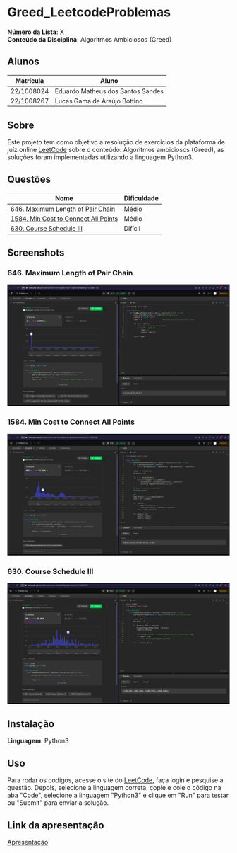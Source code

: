 # Greed_LeetcodeProblemas

**Número da Lista**: X<br>
**Conteúdo da Disciplina**: Algoritmos Ambiciosos (Greed)<br>

## Alunos
| Matrícula  | Aluno                             |
| ---------- | --------------------------------- |
| 22/1008024 | Eduardo Matheus dos Santos Sandes |
| 22/1008267 | Lucas Gama de Araújo Bottino      |

## Sobre 
Este projeto tem como objetivo a resolução de exercícios da plataforma de juíz online [LeetCode](https://leetcode.com/) sobre o conteúdo: Algoritmos ambiciosos (Greed), as soluções foram implementadas utilizando a linguagem Python3.

## Questões

| Nome                                                                                                                                                            | Dificuldade |
| --------------------------------------------------------------------------------------------------------------------------------------------------------------- | ----------- |
| [646. Maximum Length of Pair Chain](https://leetcode.com/problems/course-schedule-iii/description/) | Médio     |
| [1584. Min Cost to Connect All Points](https://leetcode.com/problems/course-schedule-iii/description/)                                                                                  | Médio     |
| [630. Course Schedule III](https://leetcode.com/problems/course-schedule-iii/description/)                                              | Difícil       |


## Screenshots

### 646. Maximum Length of Pair Chain

![646. Maximum Length of Pair Chain](images/submission646.png)

### 1584. Min Cost to Connect All Points

![1584. Min Cost to Connect All Points](images/submission1584.png)

### 630. Course Schedule III

![630. Course Schedule III](images/submission630.png)

## Instalação 
**Linguagem**: Python3<br>

## Uso 
Para rodar os códigos, acesse o site do [LeetCode](https://leetcode.com/), faça login e pesquise a questão. Depois, selecione a linguagem correta, copie e cole o código na aba "Code", selecione a linguagem "Python3" e clique em "Run" para testar ou "Submit" para enviar a solução.

## Link da apresentação
[Apresentação]()